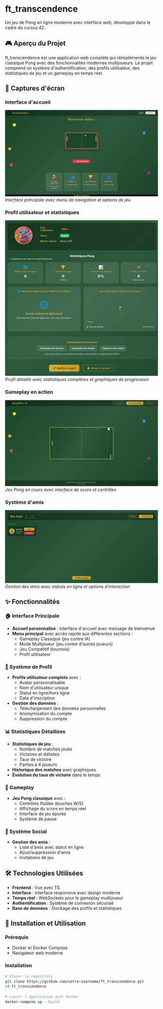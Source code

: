 # ft_transcendence

Un jeu de Pong en ligne moderne avec interface web, développé dans le cadre du cursus 42.

## 🎮 Aperçu du Projet

ft_transcendence est une application web complète qui réimplémente le jeu classique Pong avec des fonctionnalités modernes multijoueurs. Le projet comprend un système d'authentification, des profils utilisateur, des statistiques de jeu et un gameplay en temps réel.

## 📸 Captures d'écran

### Interface d'accueil
![Interface d'accueil](screenshots/home.png)
*Interface principale avec menu de navigation et options de jeu*

### Profil utilisateur et statistiques
![Profil utilisateur](screenshots/profile.png)
*Profil détaillé avec statistiques complètes et graphiques de progression*

### Gameplay en action
![Gameplay](screenshots/gameplay.png)
*Jeu Pong en cours avec interface de score et contrôles*

### Système d'amis
![Système d'amis](screenshots/friends.png)
*Gestion des amis avec statuts en ligne et options d'interaction*

## ✨ Fonctionnalités

### 🏠 Interface Principale
- **Accueil personnalisé** : Interface d'accueil avec message de bienvenue
- **Menu principal** avec accès rapide aux différentes sections :
  - Gameplay Classique (jeu contre IA)
  - Mode Multijoueur (jeu contre d'autres joueurs)
  - Jeu Compétitif (tournois)
  - Profil utilisateur

### 👤 Système de Profil
- **Profils utilisateur complets** avec :
  - Avatar personnalisable
  - Nom d'utilisateur unique
  - Statut en ligne/hors ligne
  - Date d'inscription
- **Gestion des données** :
  - Téléchargement des données personnelles
  - Anonymisation du compte
  - Suppression du compte

### 📊 Statistiques Détaillées
- **Statistiques de jeu** :
  - Nombre de matches joués
  - Victoires et défaites
  - Taux de victoire
  - Parties à 4 joueurs
- **Historique des matches** avec graphiques
- **Évolution du taux de victoire** dans le temps

### 🎯 Gameplay
- **Jeu Pong classique** avec :
  - Contrôles fluides (touches W/S)
  - Affichage du score en temps réel
  - Interface de jeu épurée
  - Système de pause

### 👥 Système Social
- **Gestion des amis** :
  - Liste d'amis avec statut en ligne
  - Ajout/suppression d'amis
  - Invitations de jeu

## 🛠️ Technologies Utilisées

- **Frontend** : Vue avec TS
- **Interface** : Interface responsive avec design moderne
- **Temps réel** : WebSockets pour le gameplay multijoueur
- **Authentification** : Système de connexion sécurisé
- **Base de données** : Stockage des profils et statistiques

## 🚀 Installation et Utilisation

### Prérequis
- Docker et Docker Compose
- Navigateur web moderne

### Installation
```bash
# Cloner le repository
git clone https://github.com/votre-username/ft_transcendence.git
cd ft_transcendence

# Lancer l'application avec Docker
docker-compose up --build

